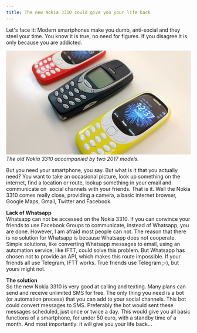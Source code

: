 ```yaml
---
title: The new Nokia 3310 could give you your life back
---
```



Let's face it: Modern smartphones make you dumb, anti-social and they steel your time. You know it is true, no need for figures. If you disagree it is only because you are addicted.

![](/uploads/versions/3310---x----830-467x---.jpeg)*The old Nokia 3310 accompanied by two 2017 models.*

But you need your smartphone, you say. But what is it that you actually need? You want to take an occasional picture, look up something on the internet, find a location or route, lookup something in your email and communicate on&nbsp; social channels with your friends. That is it. Well the Nokia 3310 comes really close, providing a camera, a basic internet browser, Google Maps, Gmail, Twitter and Facebook.

**Lack of Whatsapp**<br>Whatsapp can not be accessed on the Nokia 3310. If you can convince your friends to use Facebook Groups to communicate, instead of Whatsapp, you are done. However, I am afraid most people can not. The reason that there is no solution for Whatsapp is because Whatsapp does not cooperate. Simple solutions, like converting Whatsapp messages to email, using an automation service, like IFTT, could solve this problem. But Whatsapp has chosen not to provide an API, which makes this route impossible. If your friends all use Telegram, IFTT works. True friends use Telegram ;-), but yours might not.

**The solution**<br>So the new Nokia 3310 is very good at calling and texting. Many plans can send and receive unlimited SMS for free. The only thing you need is a bot (or automation process) that you can add to your social channels. This bot could convert messages to SMS. Preferably the bot would sent these messages scheduled, just once or twice a day. This would give you all basic functions of a smartphone, for under 50 euro, with a standby time of a month. And most importantly: it will give you your life back…